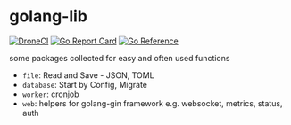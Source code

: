 # golang-lib
[![DroneCI](https://ci.sum7.eu/api/badges/genofire/golang-lib/status.svg?branch=main)](https://ci.sum7.eu/genofire/golang-lib)
[![Go Report Card](https://goreportcard.com/badge/dev.sum7.eu/genofire/golang-lib)](https://goreportcard.com/report/dev.sum7.eu/genofire/golang-lib)
[![Go Reference](https://pkg.go.dev/badge/dev.sum7.eu/genofire/golang-lib.svg)](https://pkg.go.dev/dev.sum7.eu/genofire/golang-lib)

some packages collected for easy and often used functions

- `file`: Read and Save - JSON, TOML
- `database`: Start by Config, Migrate
- `worker`: cronjob
- `web`: helpers for golang-gin framework e.g. websocket, metrics, status, auth
